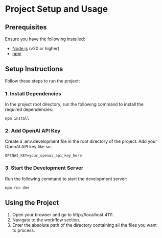 # Project Setup and Usage

## Prerequisites

Ensure you have the following installed:
- [Node.js](https://nodejs.org/) (v20 or higher)
- [npm](https://www.npmjs.com/)

## Setup Instructions

Follow these steps to run the project:

### 1. Install Dependencies

In the project root directory, run the following command to install the required dependencies:

```
npm install
```

### 2. Add OpenAI API Key
Create a .env.development file in the root directory of the project. Add your OpenAI API key like so:

```
OPENAI_KEY=your_openai_api_key_here
```

### 3. Start the Development Server
Run the following command to start the development server:
```
npm run dev
```

## Using the Project
1. Open your browser and go to http://localhost:4111.
2. Navigate to the workflow section.
3. Enter the absolute path of the directory containing all the files you want to process.


